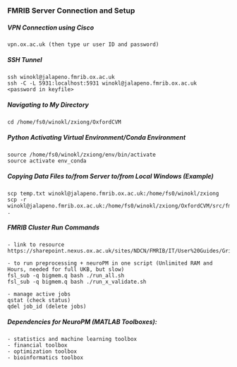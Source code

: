
### FMRIB Server Connection and Setup
##### VPN Connection using Cisco
```
vpn.ox.ac.uk (then type ur user ID and password)
```

##### SSH Tunnel
```
ssh winokl@jalapeno.fmrib.ox.ac.uk
ssh -C -L 5931:localhost:5931 winokl@jalapeno.fmrib.ox.ac.uk
<password in keyfile>
```

##### Navigating to My Directory
```
cd /home/fs0/winokl/zxiong/OxfordCVM
```

##### Python Activating Virtual Environment/Conda Environment
```
source /home/fs0/winokl/zxiong/env/bin/activate
source activate env_conda
```

##### Copying Data Files to/from Server to/from Local Windows (Example)
```
scp temp.txt winokl@jalapeno.fmrib.ox.ac.uk:/home/fs0/winokl/zxiong
scp -r winokl@jalapeno.fmrib.ox.ac.uk:/home/fs0/winokl/zxiong/OxfordCVM/src/fmrib/NeuroPM/io .
```

##### FMRIB Cluster Run Commands
```
- link to resource
https://sharepoint.nexus.ox.ac.uk/sites/NDCN/FMRIB/IT/User%20Guides/GridEngine.aspx

- to run preprocessing + neuroPM in one script (Unlimited RAM and Hours, needed for full UKB, but slow)
fsl_sub -q bigmem.q bash ./run_all.sh
fsl_sub -q bigmem.q bash ./run_x_validate.sh

- manage active jobs
qstat (check status)
qdel job_id (delete jobs)
```

##### Dependencies for NeuroPM (MATLAB Toolboxes):
```
- statistics and machine learning toolbox
- financial toolbox
- optimization toolbox
- bioinformatics toolbox
```
